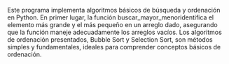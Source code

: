 Este programa implementa algoritmos básicos de búsqueda y ordenación en Python. En primer lugar, la función buscar_mayor_menoridentifica el elemento más grande y el más pequeño en un arreglo dado, asegurando que la función maneje adecuadamente los arreglos vacíos.
Los algoritmos de ordenación presentados, Bubble Sort y Selection Sort, son métodos simples y fundamentales, ideales para comprender conceptos básicos de ordenación.
